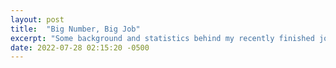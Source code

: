 ```yaml
---
layout: post
title:  "Big Number, Big Job"
excerpt: "Some background and statistics behind my recently finished job hunt."
date: 2022-07-28 02:15:20 -0500
---
```

